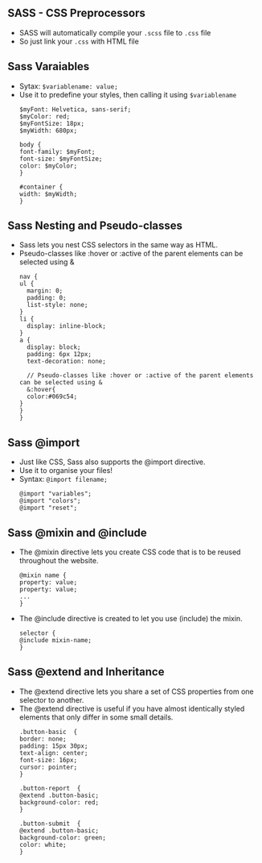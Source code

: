 ## SASS - CSS Preprocessors
- SASS will automatically compile your ```.scss``` file to ```.css``` file
- So just link your ```.css``` with HTML file

## Sass Varaiables
- Sytax: ```$variablename: value;```
- Use it to predefine your styles, then calling it using ```$variablename```
  ```
  $myFont: Helvetica, sans-serif;
  $myColor: red;
  $myFontSize: 18px;
  $myWidth: 680px;

  body {
  font-family: $myFont;
  font-size: $myFontSize;
  color: $myColor;
  }

  #container {
  width: $myWidth;
  }
  ```

## Sass Nesting and Pseudo-classes
- Sass lets you nest CSS selectors in the same way as HTML.
- Pseudo-classes like :hover or :active of the parent elements can be selected using &
  ```
  nav {
  ul {
    margin: 0;
    padding: 0;
    list-style: none;
  }
  li {
    display: inline-block;
  }
  a {
    display: block;
    padding: 6px 12px;
    text-decoration: none;

    // Pseudo-classes like :hover or :active of the parent elements can be selected using &
    &:hover{
    color:#069c54;
  }
  }
  }
  ```

## Sass @import
- Just like CSS, Sass also supports the @import directive.
- Use it to organise your files!
- Syntax: ```@import filename;```
  ```
  @import "variables";
  @import "colors";
  @import "reset";
  ```

## Sass @mixin and @include
- The @mixin directive lets you create CSS code that is to be reused throughout the website.
  ```
  @mixin name {
  property: value;
  property: value;
  ...
  }
  ```
- The @include directive is created to let you use (include) the mixin.
  ```
  selector {
  @include mixin-name;
  }
  ```

## Sass @extend and Inheritance
- The @extend directive lets you share a set of CSS properties from one selector to another.
- The @extend directive is useful if you have almost identically styled elements that only differ in some small details.
  ```
  .button-basic  {
  border: none;
  padding: 15px 30px;
  text-align: center;
  font-size: 16px;
  cursor: pointer;
  }
 
  .button-report  {
  @extend .button-basic;
  background-color: red;
  }

  .button-submit  {
  @extend .button-basic;
  background-color: green;
  color: white;
  }
  ```
  
  
  














